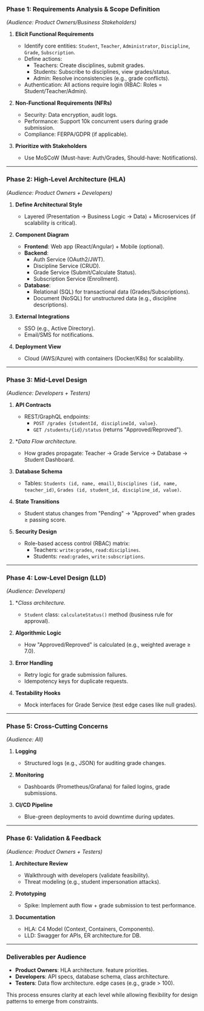 ### **Phase 1: Requirements Analysis & Scope Definition**  
*(Audience: Product Owners/Business Stakeholders)*  

1. **Elicit Functional Requirements**  
   - Identify core entities: `Student`, `Teacher`, `Administrator`, `Discipline`, `Grade`, `Subscription`.  
   - Define actions:  
     - Teachers: Create disciplines, submit grades.  
     - Students: Subscribe to disciplines, view grades/status.  
     - Admin: Resolve inconsistencies (e.g., grade conflicts).  
   - Authentication: All actions require login (RBAC: Roles = Student/Teacher/Admin).  

2. **Non-Functional Requirements (NFRs)**  
   - Security: Data encryption, audit logs.  
   - Performance: Support 10k concurrent users during grade submission.  
   - Compliance: FERPA/GDPR (if applicable).  

3. **Prioritize with Stakeholders**  
   - Use MoSCoW (Must-have: Auth/Grades, Should-have: Notifications).  

---

### **Phase 2: High-Level Architecture (HLA)**  
*(Audience: Product Owners + Developers)*  

1. **Define Architectural Style**  
   - Layered (Presentation → Business Logic → Data) + Microservices (if scalability is critical).  

2. **Component Diagram**  
   - **Frontend**: Web app (React/Angular) + Mobile (optional).  
   - **Backend**:  
     - Auth Service (OAuth2/JWT).  
     - Discipline Service (CRUD).  
     - Grade Service (Submit/Calculate Status).  
     - Subscription Service (Enrollment).  
   - **Database**:  
     - Relational (SQL) for transactional data (Grades/Subscriptions).  
     - Document (NoSQL) for unstructured data (e.g., discipline descriptions).  

3. **External Integrations**  
   - SSO (e.g., Active Directory).  
   - Email/SMS for notifications.  

4. **Deployment View**  
   - Cloud (AWS/Azure) with containers (Docker/K8s) for scalability.  

---

### **Phase 3: Mid-Level Design**  
*(Audience: Developers + Testers)*  

1. **API Contracts**  
   - REST/GraphQL endpoints:  
     - `POST /grades {studentId, disciplineId, value}`.  
     - `GET /students/{id}/status` (returns "Approved/Reproved").  

2. **Data Flow architecture.*  
   - How grades propagate: Teacher → Grade Service → Database → Student Dashboard.  

3. **Database Schema**  
   - Tables: `Students (id, name, email)`, `Disciplines (id, name, teacher_id)`, `Grades (id, student_id, discipline_id, value)`.  

4. **State Transitions**  
   - Student status changes from "Pending" → "Approved" when grades ≥ passing score.  

5. **Security Design**  
   - Role-based access control (RBAC) matrix:  
     - Teachers: `write:grades`, `read:disciplines`.  
     - Students: `read:grades`, `write:subscriptions`.  

---

### **Phase 4: Low-Level Design (LLD)**  
*(Audience: Developers)*  

1. **Class architecture.*  
   - `Student` class: `calculateStatus()` method (business rule for approval).  

2. **Algorithmic Logic**  
   - How "Approved/Reproved" is calculated (e.g., weighted average ≥ 7.0).  

3. **Error Handling**  
   - Retry logic for grade submission failures.  
   - Idempotency keys for duplicate requests.  

4. **Testability Hooks**  
   - Mock interfaces for Grade Service (test edge cases like null grades).  

---

### **Phase 5: Cross-Cutting Concerns**  
*(Audience: All)*  

1. **Logging**  
   - Structured logs (e.g., JSON) for auditing grade changes.  

2. **Monitoring**  
   - Dashboards (Prometheus/Grafana) for failed logins, grade submissions.  

3. **CI/CD Pipeline**  
   - Blue-green deployments to avoid downtime during updates.  

---

### **Phase 6: Validation & Feedback**  
*(Audience: Product Owners + Testers)*  

1. **Architecture Review**  
   - Walkthrough with developers (validate feasibility).  
   - Threat modeling (e.g., student impersonation attacks).  

2. **Prototyping**  
   - Spike: Implement auth flow + grade submission to test performance.  

3. **Documentation**  
   - HLA: C4 Model (Context, Containers, Components).  
   - LLD: Swagger for APIs, ER architecture.for DB.  

---

### **Deliverables per Audience**  
- **Product Owners**: HLA architecture. feature priorities.  
- **Developers**: API specs, database schema, class architecture.  
- **Testers**: Data flow architecture. edge cases (e.g., grade > 100).  

This process ensures clarity at each level while allowing flexibility for design patterns to emerge from constraints.